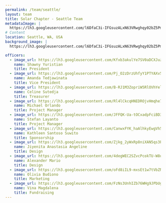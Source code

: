 ```yaml
---
permalink: /team/seattle/
layout: team
title: Solar Chapter - Seattle Team
metadataImage: |
  https://lh3.googleusercontent.com/l6DfaC3i-IFGsuzALxN63VRwghqy02bZ5Pmyjsx7Ex8EAyqCqafr77LjiN1YF3B1XRpl4snTwleOQm25hDxhdS_f8f-urmTAHsNStUuqOZleDEQw4CJlzTZuDtC1GzFpYQF348IqkDtxV5NkILlf8kZHvVR7tJp-593J9diRznSUpsmPhgBTZvj33wxrrBIgnhgLQ4D8m05vlJo3hbBrJqzoOttY1ZHfG0N7wRTwTfBfYDVX4-FOzmhLvtUSl6cLd9kbQ9R9XTTNsk5UUrkbHb7EcyxEgAu0hNiuI0LWBtI-U28HHIWMd40vqo08UuoysoIyA8_y3VNN2S5Lq1iWodsJuTux3SIBQG6eLTIsJIQ5GSeP50hWlpqcey1J4u3RGdUXWWF9CPRVAUUo7Y8FRgskOcOYRTdVfNtugFN8H-g8ZOgIvVqA56d4hJ1RefIe9lbfBQNNbE9FOYwIZUrKzZlrkwEzh83GJCEjxkmJ2as7hZQ_Oo5WfpZpo1-aeGdk47aVMRrVA1Hvrz8XJMWT6FlTuYZPhS85WXDehDxJ9U4jP_PFx1kgPhE0-_1ZJbJA2Sqg0DUpImEXP1VwDvWKV7yB6F4OAC_YwTVul0R3kJlIc1rT4WzzSotAcuq8Y5BDMEy3G57pOA7wi9F8_3TcS-Lbq3pFK0L-knI1sqpNirsoETdMYlb7tEBY_SlwTQ=w768-h1024-no
# Content
location: Seattle, WA, USA
background_image: |
  https://lh3.googleusercontent.com/l6DfaC3i-IFGsuzALxN63VRwghqy02bZ5Pmyjsx7Ex8EAyqCqafr77LjiN1YF3B1XRpl4snTwleOQm25hDxhdS_f8f-urmTAHsNStUuqOZleDEQw4CJlzTZuDtC1GzFpYQF348IqkDtxV5NkILlf8kZHvVR7tJp-593J9diRznSUpsmPhgBTZvj33wxrrBIgnhgLQ4D8m05vlJo3hbBrJqzoOttY1ZHfG0N7wRTwTfBfYDVX4-FOzmhLvtUSl6cLd9kbQ9R9XTTNsk5UUrkbHb7EcyxEgAu0hNiuI0LWBtI-U28HHIWMd40vqo08UuoysoIyA8_y3VNN2S5Lq1iWodsJuTux3SIBQG6eLTIsJIQ5GSeP50hWlpqcey1J4u3RGdUXWWF9CPRVAUUo7Y8FRgskOcOYRTdVfNtugFN8H-g8ZOgIvVqA56d4hJ1RefIe9lbfBQNNbE9FOYwIZUrKzZlrkwEzh83GJCEjxkmJ2as7hZQ_Oo5WfpZpo1-aeGdk47aVMRrVA1Hvrz8XJMWT6FlTuYZPhS85WXDehDxJ9U4jP_PFx1kgPhE0-_1ZJbJA2Sqg0DUpImEXP1VwDvWKV7yB6F4OAC_YwTVul0R3kJlIc1rT4WzzSotAcuq8Y5BDMEy3G57pOA7wi9F8_3TcS-Lbq3pFK0L-knI1sqpNirsoETdMYlb7tEBY_SlwTQ=w768-h1024-no

officers:
  - image_url: https://lh3.googleusercontent.com/Kfxb3akulYe7SV0aDCXJuz71VVDZhM-FSSH0Lp5_sv5AGdZyISxsLyJdMwI4xGTBtdvNOk3rryiFjnOubVZ1Ko4U_3aChLx6yA9kUmOErUjtDgcTreuHjG7QOxK_4LzEBexaCDWdQa4ZlqAiM-zOh4iCzp4jfMPB0PSGuMepcR6Ib-_GNaUuW6b_CLYngaNQgs1FkbsSODutLHYXHtlJzhKobYpV-SuHhCniYY9G3Pw8f__wfRcFF94L_iAU7ohuZi1-3g_binY7icSgjrWy_J8MP0jrZEXwzybm6PaXUuH-vvJ8SJNd1Verm78c_NyBirp159lzNSd9A8_1larF3J9c-M3LwJ39S_HcXGMdIaNT1WFZynd0Vnv3Z1Alb6rMdaFhwCu6EOX0bHmbmYsb2N1KH1sogaplZQV9XzdTVkKZQoyxDsyjk7ThoMGmaSDkstgkjnHa-fMKkW1FwiBKQrn_yNVwT3yp51H0_l-PMkioAPRyjVICqLAdIGIKgFZiNMABpp0wdSPGjqHoh2WRNFBvAaASB5QsTlK9VsrgD5DpYqXqsnrkgoNUv-q3p3qtnsOctB2b0lkZIIXtvkJhLedHlxRBCT_aXi6Q0Q_gNb748Aacd3_RS_aWt3PVUjjCPyS2hSxCoPYED3ZE_Cw9aAG0vT8exY5xcm3PciKxWX9hGYf3ePcRfokFEClDbg=w288-h360-no
    name: Shawny Yuristian
    title: President
  - image_url: https://lh3.googleusercontent.com/Pj_O2zDrzUhfyY1PTYAXv5ngVfQ-64J1ImjooImUTNprvDbaBVacUjQbgqQluT_0Aj7VeHiGVpS4evh_BssS6PhkNgvgXUrp1na1L6KviopoFiGxfcdoQ4Z5KnCsOIIYBtNpINBQCgMf1o1friYIBUO3m4GMNBsyD6O54Xa5p3qwGmB2HaMEuBLjWywgMzZ40GDnKhYDuquzIcSbU06FWBIUR3_hJoSSGwyI4cYF5m6oyVaw_40b-Io_nq7yd6YQt8v03dI-OXFXbk2auvQputYX5p7jyu_HgLiBRDmJA5tSVPkhcqMG_4K8Ljm1SZD90xG7IkwpAnkXtc-xsrUy26uYGV8_dUN4QHXEWZJcucr2h883a2v92T3V9sBU79oON9yeUCczEErR6yEeaT_KtvLM3KS2M8sV1PTbIExqagw4X5b6QB1BYmSzQQF9WWB31oYAjKHTkZvedSydjEqF19fNin2zAfzixwW9xnYD4jJKq8oTr9NkBs7S7JpXHW2AYSYyu0wYV2jRMjtqeqB6LbKAl6GLITkQiev5SAVE4lESto0u8T6liHdzqcYmFQYWgT1s_l-h_UV2UG0BeF1GXFyw5vI3TMY-E6ASXnw6CSot-6syqVg9Y0GQ2CLbSbSRIdlmmCS0ntzKUkVy3dVZgJO0UGG5YBsTst5Gx-97VnRboTmwbscfS75RUMPw2w=w292-h354-no
    name: Amanda Tedjawinata
    title: Vice President
  - image_url: https://lh3.googleusercontent.com/B-RJ1M3ZopriW5RlOVhYeldVJm6Qws832I4lBn8VmmMYY_-8iQG18WnunLtzD4QHgUnUmYyfb26cm6HRa9b8_Nl1ToA98Iaed4mCPiox3cotDwyt9HXPO-W2PK_OFaABvXo_SVdbOAKoisiiUfaoGDgjgcLQx7P0C4YfVxUpsEts23z-zvaxDbmlMW_vL0WwSDSCAup_vG8QVSDs1d2oautxAyiOw4O3A5m9oM_Gd_jACYX-riC99IcWrxY6QT2tGB9-F712B1lku3XB66WzeackcBednphsoZvWIj_QHoqIxqJaDNdNP9vqINL3wJUbK-iPEvlxXNd1cKPclOGjnPD6lRY3sNCEig8T6zrU6_25a0LK5W_pgH1XgK7b7EEOcA1HwOfvnF-_06T1KsazSq_-hNUNpQ8nlc5b7K6hH7-EpCkjxhKhNay8b0g_i1xcxOAW-tbUqusytsddWo9DdiK93rXYA7aMFA-7K9oZpHOumAgixcDI2y-Z0kmiaJdtSacD2yHmicU3DWNjt6L7x3oocF0kjJrYrafH8aKGGR-PbBP11JLpHl9ow4EI_yIW2AcU-m1vUKcBKNtZyS-WM9OA6BrVHuEPEhSLrRJ9Udrzj6VsD42xnPRURPIDdShzjk1rbM5K-0JAZbOjq4uKZsBPr3D0LXwvIXn-N-uAix7tpjZCfQOEfCpdce_5IQ=w272-h360-no
    name: Celine Sutedja
    title: Treasurer
  - image_url: https://lh3.googleusercontent.com/Rl4lCkcqHNEDROjvHmqhe7UaCoVV_5UubaJWdYwY41io9DrqsDiCaH3ai9YPN21w1gN63xKgLO4TPmy3zstaUNhrn6f9q-FZ5qFDBlg1WvVPIkDe4Glbdv_iDgJwGnRomrXAOp22s8HIbAyKe9fSpul4mt_Bb50KRWhagv1sui9jChq3EJ8OLdgkLNprAqGhGSrdlc-xDBZTHEO5z_yh5q1-oTUj3VYjgK2ZchZExU27whDlYbUSs1_xmqJIadmWO-I-M2x0mYvfEY2W5usCoKU60AYREY1EsR0uV1vIovkJWgUmnFt5dHSJZs_ay15RMkRaDq09ZtqGDGamXegucqJJHXubNqSra7j_nwXRQDiUJ7ovmozacF4NDgusjod3AD9c_VIl3dRuHPNjvU5An8I0nQ9Y70vBdsC27VYADzPxg8JI-Aoyg5hkjoNr2kkjr4UFnnHNOm_eiEjMyfkhhduUI_eZVAJgZKJ4xbOC8vWiwROFeY3j00JQFQe6McqW_KBDJXE6tHmqJDmO7GrpsiP38OmTKIsXlF1c8qv9Ykq_nHrtClr9BvN1A6qskkK99r7bJ3ECddfpIEVaiNHufxNt5UU3Pp6G3uxog44rVZNBlrtgW20o4H00uqJPNY7CLVWRBkOSGl0MvW8c588HccunhliHkxv7Q4zt0plmZ6fHZfpcS8nUOtVz-9nnsw=w375-h469-no
    name: Michael Orlando
    title: Project Manager
  - image_url: https://lh3.googleusercontent.com/JFFQK-Ua-tOCxadpFciBD3z_Zv-Vj9MefVSq5qBioz2oL6tTuSCs6Me7hVE8w21ck-IwKxJj4w0nKXQuDgNXjtl62VcAh-FOErGQMqVR6gzfI-LwT9b3TPMe-lWGOUJXWfPt0QtALMV7JJhUcnloJOQZBppfU9PXEznHxN7xcu9q2kAupsTzMZsgl0TE35zqSWvQAi5OzPheaHShtxtJ6VxdfkLEoafcLDHbjYPifsJyMbSfPfoiMGTyOgKxDdjb_idf5sXWpYzlxvO20VVoI7P-T1Vjxirauq_c0-07a4xfubQFza3CSI6fXLtu6yjBfuO-92v3jqq7iwpeMeulWNH5lGT4MVdm6BnQiwHixLnrtP_KLuPK8hMAo_TYKS4fi7M0THmgyW4GRBfe80yVVtw8AX2Ax7_9P-9WR92SezOC3cN60GVPevZmOzEuaxBof-WNjP8SZVhVU--0Uu2ctY5bqC7qYqZrJHECTZXN2ah8hwsQ3lKNppVM2_5chJs6PicM-XOElMg0O4MbYnnGK-20CShrtjmmIIRWnV1RVhza9Q1bJnZrGS5qPqnFPexYgLmb0NVLOV3jdTfRNhD5YnZFoigYJkSQfQLRJiNvklZGqIqH4MLIYbwDpHa_caMR1n0EXiJHnan1h3nwwEiS0FR1oR9CBedldq35MVSwoEUO6TG08dCwvisOrYWr6Q=w281-h351-no
    name: Stefan Layanto
    title: Project Manager
  - image_url: https://lh3.googleusercontent.com/CanwxFYK_haAlhkyEwgVh5758daOKL3Dog3jr5qxUWqq9vx8yGMDS6aCy_S7gUBd6vfIOE4YOHoBuk8Hzt_e95XT1ZjBDehcVIZNkL9O8EcT-dAOBgcb5Cn_Is0jlgF1HkXF_izWtIlFomsRVCyfVeu6_4oMHJoiaySM66S-LxNZEImQNL6C7AW62bBj27sxVIfNvDj8mhwXTIJ2E9GEZZ-PLxztsQ-Rwffrshl8Ikr09Al0wRacpvvCrsP3ik_IWuJof7IpD1IyZ7J3WuXUjj5fyoTo3pjt4asgNlBFdTAmYWtNMSlFvOkPNAdC1Jbx2vqzrzSSv1e5oOLm-Unsoybr1pP8HN1K9G_TAyMUbxAJzkJzS9QC5c2dQMOQ4GsF0fxi1A-OIaC3ROawgqACHwmSyx4jHtcDvqTbNOP4Tm4pF_NOohSjIu2inHzBghZ-cNpUWFIJNt5MDABYyh9dtMqB8__mL2GpF_Uv_KFyTGq3EqGm2yutPcKBPAkQQR7xxsAtE6oSDJ6vbXNy8XovyYiNf3ryd1Do2rWKsWohPDtJwYRO_YAE8rtpAFrxQL7Byuo1L1TgYM7YOkY0kDjTJwWOqKl6qJYMHYsCnsDq7StQckwLZ-RvB2-jNYQc9VWrn7qQHaDDBtSqiUs5idZhsed5G1Gs2nNSrgHIGW-YVvTccOdhHRLYheXG0GfVow=w283-h354-no
    name: Kathleen Santoso Suwito
    title: Sponsorship
  - image_url: https://lh3.googleusercontent.com/Zjkg_2yWxRp8niXAN5qs3P7swm0jFMRNfNTm7T8Y0BQGmAiNMWUo0Z9tAk_iPMUIdPMBzUKaX4uGFl1f1FkfqdMqTR7KXnnHe44nZHHPJ46Ae3Gq7G-ZIu_q8rSLOv0nj7yJT1BZMRqgnFnnihK2wZaG1u6SOW3lfghGEYRAna0QgCS1Hqpk2Za8y2u1qm9ErvzdsuFYZN8ITAOPtYMn_nBU_SlrOeZR9-Rxn9DK7GZ7kA2s6BNiN2AbwIAbknAta5vCJKsxk9exyp9pXC_wP66WVCVfnvOSVKCzQBwtzKEayeOUAqy1GmnfTVnv5J7kMXjOdo43JRlOjdwdBOWkvHluIxFzIazesiNJDBsH6cdYLlaVuagjgVnhW-F_ZC9LuehIGLsh-XQT2g542BUEhfvWyMebsKXlJWBg_mL0RiJ-7kLE8Cw2AZLWYDbjTiUycQOzb4sRYc8PtpFCSANOxESam0uBSx0UhUdiynd1f6heDWPQQ-4YLICgrvKRY9oI8B672CtcYvd8JvHfdRoOU3FjQ9wBttH-N02Pobudk8usQh1r8t3eo90CW9j1JUbSAflminqTau5SITwp1FzBRTEa9VZLhWOIcNRDLz_KfOnAbYEMUqWgR0q0whARAqaaevG2cFTAsLp5sSfnQsGXrYOAdoL-OsnwM9D6_tFcpES7s7dz57PLaHV6d63dqQ=w251-h315-no
    name: Jiyenita Anastasia Angeline
    title: Design
  - image_url: https://lh3.googleusercontent.com/4degWEC2SZvcPcokTU-W8uELoM3Tn-AK93LgYjve4-evD8pAnSpY79VyxP9m7ddRB3CFN6t0nmSLwohFf6XgfaM60tkvJTvABDXaSWdhD3tU8VvcMdYysUsRVYoE1ZrjottqjbP5tBb_ebEsSSpyCbZ5e_henlqLnHhZ9_8B66AshYYoOhWM5O1fOEaTp1jqQrNBAwZait-Go3x-c9jaqz6oB5sLQjhqIHEzEhn0Lx0Fw1ylsGSdHcfaTacGOXjcD6ouECXeJC-oMncSj4s47JPR421FVsDmwoFzGQCMSB92J4upigaLSvfivba0onWxhc18Sm_63IH4_xantBicl3d0Jmy9ilnf4apu6MHO9htzVVKE1KdtUm_MXMVukRmbWPyMZ7g8sgUgjaGcovAVglSv9sF5RAQryhzQd-dSpzgjF7CYEmgs_j8L-Qhrg9LrUmEkWRQq2LDfJFQM2ukE4zFd4gz6RWTFbJ7dIRe9av-D_FGcMxBt_mh57QV7cdpjZp-AcSOpuyZla8t_s90QhY5OKo3iSckACaJbeSuWBhln1ISMKQ_ENFgTQTS7duKNvpchQIcKiiVuV_kAuHoMCa8ko_CCXpb7dMANWE0EKPa0Ky8pK0JvqDS4JPAdarNxG3gC9ricdna0C4VXeCHCbgi5NqM1XNhQCjlYRCy5vI-DH2M9DeOKvgxqrepcrA=w278-h348-no
    name: Alexander Mario
    title: Design
  - image_url: https://lh3.googleusercontent.com/oFd8iIL9-mxsEt1w7tVbZNpuGKT3VzWLHl_KQgPM-rjK66CQfbyq_Wk6WFnLr6GH2m2mFYFsMakFA-AGY4BtrXmiPcSj6kWZPFe2ARqEs3dtQ7Q3RskBtFJjvPgRbYqjJyErMEvnZbLGBoUR9ybsKRjYHBFuZutv9SDkQBtGvFcq5fo2Aoe6d66mkZwmSqrOYDzSAcVqx_PIe7Hr5JLiGLcQZsGqiohSIHXrKHyiwFP0gwVTLtetRBU3odJ9RvrJW2KrRIcx6IGFJL1O2TtfDoQFj4GZBJVpBlGB-sJhU-b9rPKq2sI8ii-VBw5VnOs0tRFrXa8cjG5P4m7oideNxuO1VVSiDeftq-F_cdYAYA34TYhwL7KwbBc2MNirOkZ__5285G0GjIJdVbQv7hsM6yLolT1XsG4CaICh_wqhmX-Bg3qT7wdGlTxN6VBdCMzwiXQEb0u3P3j7hPtjvd0liF5sweXjtTstaRTHOYdNpbqmH5LlZyjIlLGGDsnsW_TxVKMXfbJlmt7EIMdR1cm_ARMEQloMIp2EYt0Sz1aHk1etgYXT1JkDPVWWcA4FN2AFNqirpZQeoR9ckDd_6iH8l_xXO4NLtChrjp7kKJgsLaEowcYRr6jzp3XQavj6uCtfYw7memFMPyVWRFDqNYxgvqndzw9Rd3KsZ8qopDettrSaRVeX9sGoV2cGuXkNFg=w402-h503-no
    name: Olivia Budiono
    title: Marketing
  - image_url: https://lh3.googleusercontent.com/FzNs3UnhIZb76WHg9JPbUgTowywsEgQrRufW9h3rr1Gp-nYt1tbkm21_p0-rSzgqenhglanl3-kCU9YFu8wYHtn1IPziZk9E7GNAv182B2IxoKtbXbcKjp38l_SLfN7HuvUp-kJdNXz3Mt7Uhw7OxNx0WkF_diY3YezTz7hyBI5Vpoaf7m8JdxzigLAbn-K1_K79E7pjQ71xcq7QgRGv0N0RYBwu3dAWKkCtzgjJPTVm1LKkHihQbzVtI4NMa4BZeyZP9_7Gs2Uol3ra4jIqgJv47MFMjcW1Zxp8Lcmn3oYPWFh67aoDqMX9ds41KJaGb6BaYhgP_4x2nBMPUVwXpjEGXAs4NFFNVmRNakFog2IDiMYpfohKNqwGlDotOercmr1quSHPSfmpQmysEE-DSzQdASNV2QmJ04IEBFDMnXMFOVX1fXEbxZWYWJQDxJeR5D4ZGVdwUQSBz-i2paz5jkNSdcbdD-kXevsttcOLVxHvOKmgko7-sI3B0ND0EpSCexSRsVJ77e2MEVphzk-RA_Ax8hYaQ7w4Jq3dEXMZMZM35z_G0L7RP3aJpLVtOnoT5rjExRPshqZFHw3UvFvgMSErCMimrS2o-7HPoYx8Ok4O2EqQ-4oZ40nyrmvEX--BUNUgVnk_-M7jB4BD7cYnAVDPi-ocrs_1Rwka8mtpc6LcAMAzTnVbUgNjuSKw8g=w288-h360-no
    name: Vina Magdalena
    title: Fundraising
---
```

